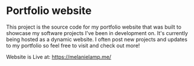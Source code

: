 # Portfolio website
This project is the source code for my portfolio website that was built to showcase my software projects I've been in development on. It's currently being hosted as a dynamic website. 
I often post new projects and updates to my portfolio so feel free to visit and check out more!
 
 Website is Live at: https://melanielamp.me/
